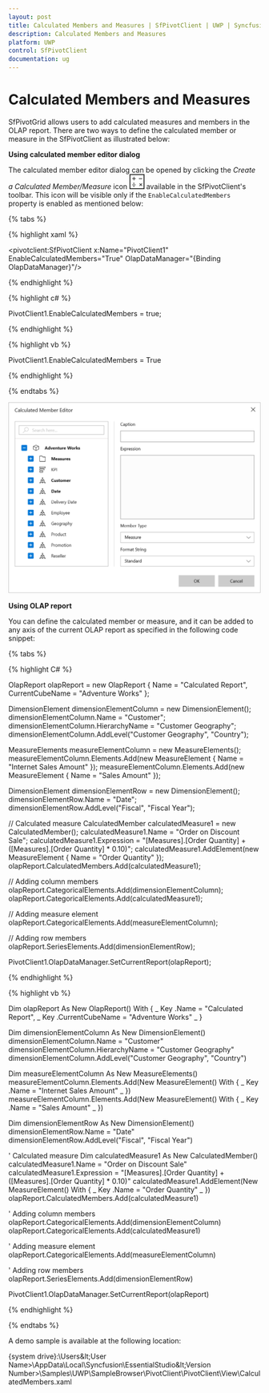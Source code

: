 ```yaml
---
layout: post
title: Calculated Members and Measures | SfPivotClient | UWP | Syncfusion
description: Calculated Members and Measures
platform: UWP
control: SfPivotClient
documentation: ug
---
```


# Calculated Members and Measures

SfPivotGrid allows users to add calculated measures and members in the OLAP report. There are two ways to define the calculated member or measure in the SfPivotClient as illustrated below:

**Using calculated member editor dialog**

The calculated member editor dialog can be opened by clicking the *Create a Calculated Member/Measure* icon ![](Calculated-Members-and-Measures_images/Calculated-member-icon.png) available in the SfPivotClient's toolbar. This icon will be visible only if the `EnableCalculatedMembers` property is enabled as mentioned below:

{% tabs %}

{% highlight xaml %}

<pivotclient:SfPivotClient x:Name="PivotClient1" EnableCalculatedMembers="True" OlapDataManager="{Binding OlapDataManager}"/>

{% endhighlight %}

{% highlight c# %}

PivotClient1.EnableCalculatedMembers = true;

{% endhighlight %}

{% highlight vb %}

PivotClient1.EnableCalculatedMembers = True

{% endhighlight %}

{% endtabs %}

![](Calculated-Members-and-Measures_images/Calculated-member-editor.png)

**Using OLAP report**

You can define the calculated member or measure, and it can be added to any axis of the current OLAP report as specified in the following code snippet:

{% tabs %}

{% highlight C# %}

OlapReport olapReport = new OlapReport
{
    Name = "Calculated Report",
    CurrentCubeName = "Adventure Works"
};

DimensionElement dimensionElementColumn = new DimensionElement();
dimensionElementColumn.Name = "Customer";
dimensionElementColumn.HierarchyName = "Customer Geography";
dimensionElementColumn.AddLevel("Customer Geography", "Country");

MeasureElements measureElementColumn = new MeasureElements();
measureElementColumn.Elements.Add(new MeasureElement { Name = "Internet Sales Amount" });
measureElementColumn.Elements.Add(new MeasureElement { Name = "Sales Amount" });

DimensionElement dimensionElementRow = new DimensionElement();
dimensionElementRow.Name = "Date";
dimensionElementRow.AddLevel("Fiscal", "Fiscal Year");

// Calculated measure
CalculatedMember calculatedMeasure1 = new CalculatedMember();
calculatedMeasure1.Name = "Order on Discount Sale";
calculatedMeasure1.Expression = "[Measures].[Order Quantity] + ([Measures].[Order Quantity] * 0.10)";
calculatedMeasure1.AddElement(new MeasureElement { Name = "Order Quantity" });
olapReport.CalculatedMembers.Add(calculatedMeasure1);

// Adding column members
olapReport.CategoricalElements.Add(dimensionElementColumn);
olapReport.CategoricalElements.Add(calculatedMeasure1);

// Adding measure element
olapReport.CategoricalElements.Add(measureElementColumn);

// Adding row members
olapReport.SeriesElements.Add(dimensionElementRow);

PivotClient1.OlapDataManager.SetCurrentReport(olapReport);

{% endhighlight %}

{% highlight vb %}

Dim olapReport As New OlapReport() With { _
    Key .Name = "Calculated Report", _
    Key .CurrentCubeName = "Adventure Works" _
}

Dim dimensionElementColumn As New DimensionElement()
dimensionElementColumn.Name = "Customer"
dimensionElementColumn.HierarchyName = "Customer Geography"
dimensionElementColumn.AddLevel("Customer Geography", "Country")

Dim measureElementColumn As New MeasureElements()
measureElementColumn.Elements.Add(New MeasureElement() With { _
    Key .Name = "Internet Sales Amount" _
})
measureElementColumn.Elements.Add(New MeasureElement() With { _
    Key .Name = "Sales Amount" _
})

Dim dimensionElementRow As New DimensionElement()
dimensionElementRow.Name = "Date"
dimensionElementRow.AddLevel("Fiscal", "Fiscal Year")

' Calculated measure
Dim calculatedMeasure1 As New CalculatedMember()
calculatedMeasure1.Name = "Order on Discount Sale"
calculatedMeasure1.Expression = "[Measures].[Order Quantity] + ([Measures].[Order Quantity] * 0.10)"
calculatedMeasure1.AddElement(New MeasureElement() With { _
    Key .Name = "Order Quantity" _
})
olapReport.CalculatedMembers.Add(calculatedMeasure1)

' Adding column members
olapReport.CategoricalElements.Add(dimensionElementColumn)
olapReport.CategoricalElements.Add(calculatedMeasure1)

' Adding measure element
olapReport.CategoricalElements.Add(measureElementColumn)

' Adding row members
olapReport.SeriesElements.Add(dimensionElementRow)

PivotClient1.OlapDataManager.SetCurrentReport(olapReport)

{% endhighlight %}

{% endtabs %}

A demo sample is available at the following location:

{system drive}:\Users\&lt;User Name&gt;\AppData\Local\Syncfusion\EssentialStudio\&lt;Version Number&gt;\Samples\UWP\SampleBrowser\PivotClient\PivotClient\View\CalculatedMembers.xaml